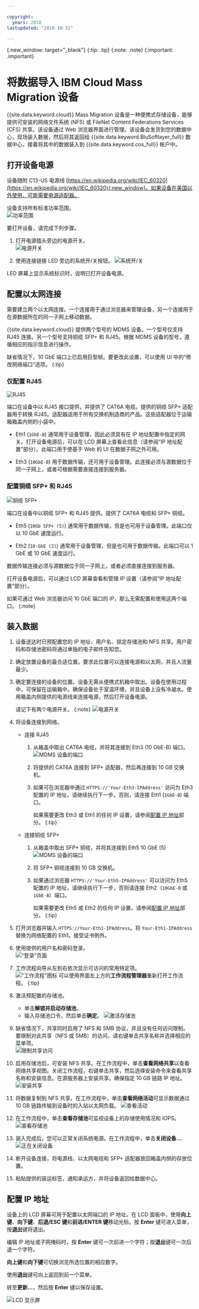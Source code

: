 ```yaml
---

copyright:
  years: 2018
lastupdated: "2018-10-31"

---
```

{:new_window: target="_blank"}
{:tip: .tip}
{:note: .note}
{:important: .important}

# 将数据导入 IBM Cloud Mass Migration 设备

{{site.data.keyword.cloud}} Mass Migration 设备是一种便携式存储设备，能够提供可安装的网络文件系统 (NFS) 或 FileNet Content Federations Services (CFS) 共享。该设备通过 Web 浏览器界面进行管理。该设备会发货到您的数据中心，现场装入数据，然后将其返回给 {{site.data.keyword.BluSoftlayer_full}} 数据中心，接着将其中的数据装入到 {{site.data.keyword.cos_full}} 帐户中。


## 打开设备电源

设备随附 C13-US 电源线 [https://en.wikipedia.org/wiki/IEC_60320](https://en.wikipedia.org/wiki/IEC_60320){:new_window}。如果设备在美国以外使用，可能需要电源适配器。

设备支持所有标准功率范围。
<br/>
![功率范围](/images/PowerRating.png)

要打开设备，请完成下列步骤。
1. 打开电源插头旁边的电源开关。<br/>
   ![电源开关](/images/MDMSPowerOnOff.png)

2. 使用连接链接 LED 旁边的系统开/关按钮。
   ![系统开/关](/images/MDMSSystemOnOff.png)

LED 屏幕上显示系统标识时，说明已打开设备电源。


## 配置以太网连接

需要建立两个以太网连接。一个连接用于通过浏览器来管理设备，另一个连接用于在源数据所在的同一子网上移动数据。

{{site.data.keyword.cloud}} 提供两个型号的 MDMS 设备。一个型号仅支持 RJ45 连接。另一个型号支持铜缆 SFP+ 和 RJ45。根据 MDMS 设备的型号，遵循相应的指示信息进行操作。

缺省情况下，10 GbE 端口上已启用巨型帧。要更改此设置，可以使用 UI 中的“修改网络端口”选项。
{:tip}

### 仅配置 RJ45

![RJ45](/images/RJ45PortZoom.png)

端口在设备中以 RJ45 接口提供，并提供了 CAT6A 电缆。提供的铜缆 SFP+ 适配器用于转换 RJ45。适配器适用于所有交换机制造商的产品。这些适配器位于运输箱箱盖内侧的小袋中。

- Eth1 (`1GbE-B`) 通常用于设备管理，因此必须具有在 IP 地址配置中指定的网关。打开设备电源后，可以在 LCD 屏幕上查看此信息（请参阅“IP 地址配置”部分）。此端口用于使基于 Web 的 UI 在数据子网之外可用。

- Eth3 (`10GbE-B`) 用于数据传输，还可用于设备管理。此连接必须与源数据位于同一子网上，或者可根据需要直接连接到服务器。


### 配置铜缆 SFP+ 和 RJ45

![铜缆 SFP+](/images/sfp-ports-sized-port5.png)

端口在设备中以铜缆 SFP+ 和 RJ45 提供。提供了 CAT6A 电缆和 SFP+ 铜缆。

- Eth5 (`10Gb SFP+ (5)`) 通常用于数据传输，但是也可用于设备管理。此端口仅以 10 GbE 速度运行。

- Eth2 (`10-GbE (2)`) 通常用于设备管理，但是也可用于数据传输。此端口可以 1 GbE 或 10 GbE 速度运行。


数据传输连接必须与源数据位于同一子网上，或者必须直接连接到服务器。

打开设备电源后，可以通过 LCD 屏幕查看和管理 IP 设置（请参阅“IP 地址配置”部分）。

如果可通过 Web 浏览器访问 10 GbE 端口的 IP，那么无需配置和使用这两个端口。
{:note}


## 装入数据

1.	设备送达时已预配置您的 IP 地址、用户名、锁定存储池和 NFS 共享。用户密码和存储池密码将通过单独的电子邮件告知您。

2.	确定放置设备的最合适位置。要求此位置可以连接电源和以太网，并且人流量最少。

3.	确定要连接的设备的位置。设备无需从便携式机箱中取出。设备在使用过程中，可保留在运输箱中。确保设备处于室温环境，并且设备上没有冷凝水。使用箱盖内侧提供的电源线来连接电源，然后打开设备电源。<br/>
    
    请记下有两个电源开关。
    {:note}
    ![电源开关](/images/MDMSPowerSwitch.png)

4. 将设备连接到网络。
    - 连接 RJ45
      1. 从箱盖中取出 CAT6A 电缆，并将其连接到 Eth3 (10 GbE-B) 端口。
      ![MDMS 设备的端口](/images/MDMSNewEth1and3.png)
      2. 将提供的 CAT6A 连接到 SFP+ 适配器，然后再连接到 10 GB 交换机。
      3. 如果可在浏览器中通过 `HTTPS://'Your-Eth3-IPAddress'` 访问为 Eth3 配置的 IP 地址，请继续执行下一步。否则，请连接 Eth1 (`1GbE-B`) 端口。<br/>
         
         如果需要更改 Eth3 或 Eth1 的任何 IP 设置，请参阅[配置 IP 地址](#configuring-ip-addresses)部分。
{:tip}
         
    - 连接铜缆 SFP+
      1. 从箱盖中取出 SFP+ 铜缆，并将其连接到 Eth5 10 GbE (5)
         ![MDMS 设备的端口](/images/sfp-ports-sized-ports-labeled.png)
      2. 将 SFP+ 铜缆连接到 10 GB 交换机。
      3. 如果通过浏览器 `HTTPS://'Your-Eth5-IPAddress'` 可以访问为 Eth5 配置的 IP 地址，请继续执行下一步，否则请连接 Eth2（`10GbE-B` 或 `1GbE-B`）端口。

         如果需要更改 Eth5 或 Eth2 的任何 IP 设置，请参阅[配置 IP 地址](#configuring-ip-addresses)部分。
{:tip}

5. 打开浏览器并输入 `HTTPS://Your-Eth1-IPAddress`。将 `Your-Eth1-IPAddress` 替换为网络配置的 Eth1。接受证书例外。

6. 使用提供的用户名和密码登录。<br/>
    ![“登录”页面](/images/login.png)

7. 工作流程向导从左到右依次显示可访问的常用特定项。<br/>
    ![“工作流程”图标](/images/workflow.png)     可以使用界面左上方的**工作流程管理器**重新打开工作流程。
{:tip}

8.	激活预配置的存储池。
    - 单击**解锁并启动存储池**。
    - 输入存储池口令，然后单击**确定**。
    ![激活存储池](/images/Unlock.png)

9. 缺省情况下，共享同时启用了 NFS 和 SMB 协议，并且没有任何访问限制。要限制对此共享（NFS 或 SMB）的访问，请右键单击共享名称并选择相应的菜单项。<br/>
   ![限制共享访问](/images/ShareAccessControl.png)

10. 启用存储池后，可安装 NFS 共享。在工作流程中，单击**查看网络共享**以查看网络共享视图。关闭工作流程，右键单击共享，然后选择安装命令来查看共享名称和安装信息。在源服务器上安装共享。确保指定 10 GB 链路 IP 地址。
    ![安装共享](/images/MountCommand.png)

11. 将数据复制到 NFS 共享。在工作流程中，单击**查看网络活动**可显示数据通过 10 GB 链路传输到设备时的入站以太网负载。
    ![查看活动](/images/SystemNetworkPerf.png)

12. 在工作流程中，单击**查看存储池**可监视设备上的存储使用情况和 IOPS。
    ![查看存储池](/images/SystemStoragePoolPerf.png)

13.	装入完成后，您可以正常关闭系统电源。在工作流程中，单击**关闭设备...**.
    ![正在关闭设备](/images/SystemShutdown.png)

14.	断开设备连接，将电源线、以太网电缆和 SFP+ 适配器放回箱盖内侧的存放位置。

16.	粘贴提供的装运标签，通知承运方，并将设备返回给数据中心。


## 配置 IP 地址

设备上的 LCD 屏幕可用于配置以太网端口的 IP 地址。在 LCD 面板中，使用**向上键**、**向下键**、**后退/ESC 键**和**前进/ENTER 键**移动光标。按 **Enter** 键可进入菜单，按**退出**键将退出。

编辑 IP 地址或子网掩码时，按 **Enter** 键可一次前进一个字符；按**退出**键可一次后退一个字符。

**向上键**和**向下键**可切换浏览所选位置的相应数字。

使用**退出**键可向上返回到前一个菜单。

转至**更新...**，然后按 **Enter** 键以保存设置。

  ![LCD 显示屏](/images/MDMSLCD.png)
